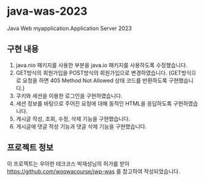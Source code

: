 # java-was-2023

Java Web myapplication.Application Server 2023

## 구현 내용
1. java.nio 패키지를 사용한 부분을 java.io 패키지를 사용하도록 수정했습니다.
2. GET방식의 회원가입을 POST방식의 회원가입으로 변경하였습니다.
   (GET방식으로 요청을 하면 405 Method Not Allowed 상태 코드를 반환하도록 구현했습니다.)
3. 쿠키와 세션을 이용한 로그인을 구현하였습니다.
4. 세션 정보를 바탕으로 주어진 요청에 대해 동적인 HTML을 응답하도록 구현하였습니다.
5. 게시글 작성, 조회, 수정, 삭제 기능을 구현했습니다.
6. 게시글에 댓글 작성 기능과 댓글 삭제 기능을 구현했습니다.

## 프로젝트 정보 

이 프로젝트는 우아한 테크코스 박재성님의 허가를 받아 https://github.com/woowacourse/jwp-was 
를 참고하여 작성되었습니다.
